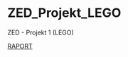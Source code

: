 # ZED_Projekt_LEGO
ZED - Projekt 1 (LEGO)

[RAPORT](https://KowalewskiBartlomiej.github.io/ZED_Projekt_LEGO/)
